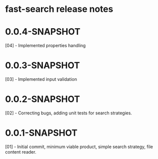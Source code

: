 # fast-search release notes

# 0.0.4-SNAPSHOT
[04] - Implemented properties handling

# 0.0.3-SNAPSHOT
[03] - Implemented input validation

# 0.0.2-SNAPSHOT
[02] - Correcting bugs, adding unit tests for search strategies.

# 0.0.1-SNAPSHOT
[01] - Initial commit, minimum viable product, simple search strategy, file content reader.
